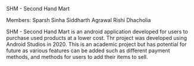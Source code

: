 SHM - Second Hand Mart

Members: 
Sparsh Sinha
Siddharth Agrawal
Rishi Dhacholia

SHM - Second Hand Mart is an android application developed for users to purchase used products at a lower cost.
Thr project was developed using Android Studios in 2020.
This is an academic project but has potential for future as various features can be added such as different payment methods, and methods for users to add their items to sell.
